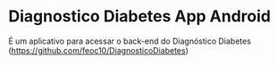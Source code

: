 # Diagnostico Diabetes App Android

É um aplicativo para acessar o back-end do Diagnóstico Diabetes (https://github.com/feoc10/DiagnosticoDiabetes)